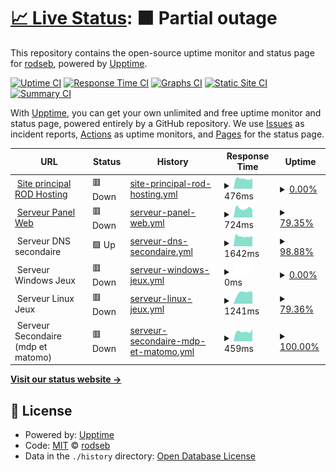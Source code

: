# [📈 Live Status](https://status2.rod-hosting.com): <!--live status--> **🟧 Partial outage**

This repository contains the open-source uptime monitor and status page for [rodseb](https://status2.rod-hosting.com), powered by [Upptime](https://github.com/upptime/upptime).

[![Uptime CI](https://github.com/koj-co/upptime/workflows/Uptime%20CI/badge.svg)](https://github.com/koj-co/upptime/actions?query=workflow%3A%22Uptime+CI%22)
[![Response Time CI](https://github.com/koj-co/upptime/workflows/Response%20Time%20CI/badge.svg)](https://github.com/koj-co/upptime/actions?query=workflow%3A%22Response+Time+CI%22)
[![Graphs CI](https://github.com/koj-co/upptime/workflows/Graphs%20CI/badge.svg)](https://github.com/koj-co/upptime/actions?query=workflow%3A%22Graphs+CI%22)
[![Static Site CI](https://github.com/koj-co/upptime/workflows/Static%20Site%20CI/badge.svg)](https://github.com/koj-co/upptime/actions?query=workflow%3A%22Static+Site+CI%22)
[![Summary CI](https://github.com/koj-co/upptime/workflows/Summary%20CI/badge.svg)](https://github.com/koj-co/upptime/actions?query=workflow%3A%22Summary+CI%22)

With [Upptime](https://upptime.js.org), you can get your own unlimited and free uptime monitor and status page, powered entirely by a GitHub repository. We use [Issues](https://github.com/rodseb/Stats/issues) as incident reports, [Actions](https://github.com/rodseb/Stats/actions) as uptime monitors, and [Pages](https://status2.rod-hosting.com) for the status page.

<!--start: status pages-->
<!-- This summary is generated by Upptime (https://github.com/upptime/upptime) -->
<!-- Do not edit this manually, your changes will be overwritten -->
<!-- prettier-ignore -->
| URL | Status | History | Response Time | Uptime |
| --- | ------ | ------- | ------------- | ------ |
| <img alt="" src="https://favicons.githubusercontent.com/rod-hosting.com" height="13"> [Site principal ROD Hosting](https://rod-hosting.com/) | 🟥 Down | [site-principal-rod-hosting.yml](https://github.com/rodseb/Stats/commits/master/history/site-principal-rod-hosting.yml) | <details><summary><img alt="Response time graph" src="./graphs/site-principal-rod-hosting/response-time-week.png" height="20"> 476ms</summary><br><a href="https://rod29.ovh/history/site-principal-rod-hosting"><img alt="Response time 579" src="https://img.shields.io/endpoint?url=https%3A%2F%2Fraw.githubusercontent.com%2Frodseb%2FStats%2Fmaster%2Fapi%2Fsite-principal-rod-hosting%2Fresponse-time.json"></a><br><a href="https://rod29.ovh/history/site-principal-rod-hosting"><img alt="24-hour response time 0" src="https://img.shields.io/endpoint?url=https%3A%2F%2Fraw.githubusercontent.com%2Frodseb%2FStats%2Fmaster%2Fapi%2Fsite-principal-rod-hosting%2Fresponse-time-day.json"></a><br><a href="https://rod29.ovh/history/site-principal-rod-hosting"><img alt="7-day response time 476" src="https://img.shields.io/endpoint?url=https%3A%2F%2Fraw.githubusercontent.com%2Frodseb%2FStats%2Fmaster%2Fapi%2Fsite-principal-rod-hosting%2Fresponse-time-week.json"></a><br><a href="https://rod29.ovh/history/site-principal-rod-hosting"><img alt="30-day response time 534" src="https://img.shields.io/endpoint?url=https%3A%2F%2Fraw.githubusercontent.com%2Frodseb%2FStats%2Fmaster%2Fapi%2Fsite-principal-rod-hosting%2Fresponse-time-month.json"></a><br><a href="https://rod29.ovh/history/site-principal-rod-hosting"><img alt="1-year response time 579" src="https://img.shields.io/endpoint?url=https%3A%2F%2Fraw.githubusercontent.com%2Frodseb%2FStats%2Fmaster%2Fapi%2Fsite-principal-rod-hosting%2Fresponse-time-year.json"></a></details> | <details><summary><a href="https://rod29.ovh/history/site-principal-rod-hosting">0.00%</a></summary><a href="https://rod29.ovh/history/site-principal-rod-hosting"><img alt="All-time uptime 32.15%" src="https://img.shields.io/endpoint?url=https%3A%2F%2Fraw.githubusercontent.com%2Frodseb%2FStats%2Fmaster%2Fapi%2Fsite-principal-rod-hosting%2Fuptime.json"></a><br><a href="https://rod29.ovh/history/site-principal-rod-hosting"><img alt="24-hour uptime 0.00%" src="https://img.shields.io/endpoint?url=https%3A%2F%2Fraw.githubusercontent.com%2Frodseb%2FStats%2Fmaster%2Fapi%2Fsite-principal-rod-hosting%2Fuptime-day.json"></a><br><a href="https://rod29.ovh/history/site-principal-rod-hosting"><img alt="7-day uptime 0.00%" src="https://img.shields.io/endpoint?url=https%3A%2F%2Fraw.githubusercontent.com%2Frodseb%2FStats%2Fmaster%2Fapi%2Fsite-principal-rod-hosting%2Fuptime-week.json"></a><br><a href="https://rod29.ovh/history/site-principal-rod-hosting"><img alt="30-day uptime 6.40%" src="https://img.shields.io/endpoint?url=https%3A%2F%2Fraw.githubusercontent.com%2Frodseb%2FStats%2Fmaster%2Fapi%2Fsite-principal-rod-hosting%2Fuptime-month.json"></a><br><a href="https://rod29.ovh/history/site-principal-rod-hosting"><img alt="1-year uptime 32.15%" src="https://img.shields.io/endpoint?url=https%3A%2F%2Fraw.githubusercontent.com%2Frodseb%2FStats%2Fmaster%2Fapi%2Fsite-principal-rod-hosting%2Fuptime-year.json"></a></details>
| <img alt="" src="https://favicons.githubusercontent.com/cpanel.rod-hosting.com" height="13"> [Serveur Panel Web](https://cpanel.rod-hosting.com) | 🟥 Down | [serveur-panel-web.yml](https://github.com/rodseb/Stats/commits/master/history/serveur-panel-web.yml) | <details><summary><img alt="Response time graph" src="./graphs/serveur-panel-web/response-time-week.png" height="20"> 724ms</summary><br><a href="https://rod29.ovh/history/serveur-panel-web"><img alt="Response time 802" src="https://img.shields.io/endpoint?url=https%3A%2F%2Fraw.githubusercontent.com%2Frodseb%2FStats%2Fmaster%2Fapi%2Fserveur-panel-web%2Fresponse-time.json"></a><br><a href="https://rod29.ovh/history/serveur-panel-web"><img alt="24-hour response time 0" src="https://img.shields.io/endpoint?url=https%3A%2F%2Fraw.githubusercontent.com%2Frodseb%2FStats%2Fmaster%2Fapi%2Fserveur-panel-web%2Fresponse-time-day.json"></a><br><a href="https://rod29.ovh/history/serveur-panel-web"><img alt="7-day response time 724" src="https://img.shields.io/endpoint?url=https%3A%2F%2Fraw.githubusercontent.com%2Frodseb%2FStats%2Fmaster%2Fapi%2Fserveur-panel-web%2Fresponse-time-week.json"></a><br><a href="https://rod29.ovh/history/serveur-panel-web"><img alt="30-day response time 715" src="https://img.shields.io/endpoint?url=https%3A%2F%2Fraw.githubusercontent.com%2Frodseb%2FStats%2Fmaster%2Fapi%2Fserveur-panel-web%2Fresponse-time-month.json"></a><br><a href="https://rod29.ovh/history/serveur-panel-web"><img alt="1-year response time 802" src="https://img.shields.io/endpoint?url=https%3A%2F%2Fraw.githubusercontent.com%2Frodseb%2FStats%2Fmaster%2Fapi%2Fserveur-panel-web%2Fresponse-time-year.json"></a></details> | <details><summary><a href="https://rod29.ovh/history/serveur-panel-web">79.35%</a></summary><a href="https://rod29.ovh/history/serveur-panel-web"><img alt="All-time uptime 86.22%" src="https://img.shields.io/endpoint?url=https%3A%2F%2Fraw.githubusercontent.com%2Frodseb%2FStats%2Fmaster%2Fapi%2Fserveur-panel-web%2Fuptime.json"></a><br><a href="https://rod29.ovh/history/serveur-panel-web"><img alt="24-hour uptime 0.00%" src="https://img.shields.io/endpoint?url=https%3A%2F%2Fraw.githubusercontent.com%2Frodseb%2FStats%2Fmaster%2Fapi%2Fserveur-panel-web%2Fuptime-day.json"></a><br><a href="https://rod29.ovh/history/serveur-panel-web"><img alt="7-day uptime 79.35%" src="https://img.shields.io/endpoint?url=https%3A%2F%2Fraw.githubusercontent.com%2Frodseb%2FStats%2Fmaster%2Fapi%2Fserveur-panel-web%2Fuptime-week.json"></a><br><a href="https://rod29.ovh/history/serveur-panel-web"><img alt="30-day uptime 95.25%" src="https://img.shields.io/endpoint?url=https%3A%2F%2Fraw.githubusercontent.com%2Frodseb%2FStats%2Fmaster%2Fapi%2Fserveur-panel-web%2Fuptime-month.json"></a><br><a href="https://rod29.ovh/history/serveur-panel-web"><img alt="1-year uptime 86.22%" src="https://img.shields.io/endpoint?url=https%3A%2F%2Fraw.githubusercontent.com%2Frodseb%2FStats%2Fmaster%2Fapi%2Fserveur-panel-web%2Fuptime-year.json"></a></details>
| <img alt="" src="https://favicons.githubusercontent.com/null" height="13"> Serveur DNS secondaire | 🟩 Up | [serveur-dns-secondaire.yml](https://github.com/rodseb/Stats/commits/master/history/serveur-dns-secondaire.yml) | <details><summary><img alt="Response time graph" src="./graphs/serveur-dns-secondaire/response-time-week.png" height="20"> 1642ms</summary><br><a href="https://rod29.ovh/history/serveur-dns-secondaire"><img alt="Response time 1460" src="https://img.shields.io/endpoint?url=https%3A%2F%2Fraw.githubusercontent.com%2Frodseb%2FStats%2Fmaster%2Fapi%2Fserveur-dns-secondaire%2Fresponse-time.json"></a><br><a href="https://rod29.ovh/history/serveur-dns-secondaire"><img alt="24-hour response time 1913" src="https://img.shields.io/endpoint?url=https%3A%2F%2Fraw.githubusercontent.com%2Frodseb%2FStats%2Fmaster%2Fapi%2Fserveur-dns-secondaire%2Fresponse-time-day.json"></a><br><a href="https://rod29.ovh/history/serveur-dns-secondaire"><img alt="7-day response time 1642" src="https://img.shields.io/endpoint?url=https%3A%2F%2Fraw.githubusercontent.com%2Frodseb%2FStats%2Fmaster%2Fapi%2Fserveur-dns-secondaire%2Fresponse-time-week.json"></a><br><a href="https://rod29.ovh/history/serveur-dns-secondaire"><img alt="30-day response time 1493" src="https://img.shields.io/endpoint?url=https%3A%2F%2Fraw.githubusercontent.com%2Frodseb%2FStats%2Fmaster%2Fapi%2Fserveur-dns-secondaire%2Fresponse-time-month.json"></a><br><a href="https://rod29.ovh/history/serveur-dns-secondaire"><img alt="1-year response time 1460" src="https://img.shields.io/endpoint?url=https%3A%2F%2Fraw.githubusercontent.com%2Frodseb%2FStats%2Fmaster%2Fapi%2Fserveur-dns-secondaire%2Fresponse-time-year.json"></a></details> | <details><summary><a href="https://rod29.ovh/history/serveur-dns-secondaire">98.88%</a></summary><a href="https://rod29.ovh/history/serveur-dns-secondaire"><img alt="All-time uptime 99.73%" src="https://img.shields.io/endpoint?url=https%3A%2F%2Fraw.githubusercontent.com%2Frodseb%2FStats%2Fmaster%2Fapi%2Fserveur-dns-secondaire%2Fuptime.json"></a><br><a href="https://rod29.ovh/history/serveur-dns-secondaire"><img alt="24-hour uptime 96.08%" src="https://img.shields.io/endpoint?url=https%3A%2F%2Fraw.githubusercontent.com%2Frodseb%2FStats%2Fmaster%2Fapi%2Fserveur-dns-secondaire%2Fuptime-day.json"></a><br><a href="https://rod29.ovh/history/serveur-dns-secondaire"><img alt="7-day uptime 98.88%" src="https://img.shields.io/endpoint?url=https%3A%2F%2Fraw.githubusercontent.com%2Frodseb%2FStats%2Fmaster%2Fapi%2Fserveur-dns-secondaire%2Fuptime-week.json"></a><br><a href="https://rod29.ovh/history/serveur-dns-secondaire"><img alt="30-day uptime 99.60%" src="https://img.shields.io/endpoint?url=https%3A%2F%2Fraw.githubusercontent.com%2Frodseb%2FStats%2Fmaster%2Fapi%2Fserveur-dns-secondaire%2Fuptime-month.json"></a><br><a href="https://rod29.ovh/history/serveur-dns-secondaire"><img alt="1-year uptime 99.73%" src="https://img.shields.io/endpoint?url=https%3A%2F%2Fraw.githubusercontent.com%2Frodseb%2FStats%2Fmaster%2Fapi%2Fserveur-dns-secondaire%2Fuptime-year.json"></a></details>
| <img alt="" src="https://favicons.githubusercontent.com/null" height="13"> Serveur Windows Jeux | 🟥 Down | [serveur-windows-jeux.yml](https://github.com/rodseb/Stats/commits/master/history/serveur-windows-jeux.yml) | <details><summary><img alt="Response time graph" src="./graphs/serveur-windows-jeux/response-time-week.png" height="20"> 0ms</summary><br><a href="https://rod29.ovh/history/serveur-windows-jeux"><img alt="Response time 2010" src="https://img.shields.io/endpoint?url=https%3A%2F%2Fraw.githubusercontent.com%2Frodseb%2FStats%2Fmaster%2Fapi%2Fserveur-windows-jeux%2Fresponse-time.json"></a><br><a href="https://rod29.ovh/history/serveur-windows-jeux"><img alt="24-hour response time 0" src="https://img.shields.io/endpoint?url=https%3A%2F%2Fraw.githubusercontent.com%2Frodseb%2FStats%2Fmaster%2Fapi%2Fserveur-windows-jeux%2Fresponse-time-day.json"></a><br><a href="https://rod29.ovh/history/serveur-windows-jeux"><img alt="7-day response time 0" src="https://img.shields.io/endpoint?url=https%3A%2F%2Fraw.githubusercontent.com%2Frodseb%2FStats%2Fmaster%2Fapi%2Fserveur-windows-jeux%2Fresponse-time-week.json"></a><br><a href="https://rod29.ovh/history/serveur-windows-jeux"><img alt="30-day response time 0" src="https://img.shields.io/endpoint?url=https%3A%2F%2Fraw.githubusercontent.com%2Frodseb%2FStats%2Fmaster%2Fapi%2Fserveur-windows-jeux%2Fresponse-time-month.json"></a><br><a href="https://rod29.ovh/history/serveur-windows-jeux"><img alt="1-year response time 2010" src="https://img.shields.io/endpoint?url=https%3A%2F%2Fraw.githubusercontent.com%2Frodseb%2FStats%2Fmaster%2Fapi%2Fserveur-windows-jeux%2Fresponse-time-year.json"></a></details> | <details><summary><a href="https://rod29.ovh/history/serveur-windows-jeux">0.00%</a></summary><a href="https://rod29.ovh/history/serveur-windows-jeux"><img alt="All-time uptime 11.37%" src="https://img.shields.io/endpoint?url=https%3A%2F%2Fraw.githubusercontent.com%2Frodseb%2FStats%2Fmaster%2Fapi%2Fserveur-windows-jeux%2Fuptime.json"></a><br><a href="https://rod29.ovh/history/serveur-windows-jeux"><img alt="24-hour uptime 0.00%" src="https://img.shields.io/endpoint?url=https%3A%2F%2Fraw.githubusercontent.com%2Frodseb%2FStats%2Fmaster%2Fapi%2Fserveur-windows-jeux%2Fuptime-day.json"></a><br><a href="https://rod29.ovh/history/serveur-windows-jeux"><img alt="7-day uptime 0.00%" src="https://img.shields.io/endpoint?url=https%3A%2F%2Fraw.githubusercontent.com%2Frodseb%2FStats%2Fmaster%2Fapi%2Fserveur-windows-jeux%2Fuptime-week.json"></a><br><a href="https://rod29.ovh/history/serveur-windows-jeux"><img alt="30-day uptime 0.00%" src="https://img.shields.io/endpoint?url=https%3A%2F%2Fraw.githubusercontent.com%2Frodseb%2FStats%2Fmaster%2Fapi%2Fserveur-windows-jeux%2Fuptime-month.json"></a><br><a href="https://rod29.ovh/history/serveur-windows-jeux"><img alt="1-year uptime 11.37%" src="https://img.shields.io/endpoint?url=https%3A%2F%2Fraw.githubusercontent.com%2Frodseb%2FStats%2Fmaster%2Fapi%2Fserveur-windows-jeux%2Fuptime-year.json"></a></details>
| <img alt="" src="https://favicons.githubusercontent.com/null" height="13"> Serveur Linux Jeux | 🟥 Down | [serveur-linux-jeux.yml](https://github.com/rodseb/Stats/commits/master/history/serveur-linux-jeux.yml) | <details><summary><img alt="Response time graph" src="./graphs/serveur-linux-jeux/response-time-week.png" height="20"> 1241ms</summary><br><a href="https://rod29.ovh/history/serveur-linux-jeux"><img alt="Response time 916" src="https://img.shields.io/endpoint?url=https%3A%2F%2Fraw.githubusercontent.com%2Frodseb%2FStats%2Fmaster%2Fapi%2Fserveur-linux-jeux%2Fresponse-time.json"></a><br><a href="https://rod29.ovh/history/serveur-linux-jeux"><img alt="24-hour response time 0" src="https://img.shields.io/endpoint?url=https%3A%2F%2Fraw.githubusercontent.com%2Frodseb%2FStats%2Fmaster%2Fapi%2Fserveur-linux-jeux%2Fresponse-time-day.json"></a><br><a href="https://rod29.ovh/history/serveur-linux-jeux"><img alt="7-day response time 1241" src="https://img.shields.io/endpoint?url=https%3A%2F%2Fraw.githubusercontent.com%2Frodseb%2FStats%2Fmaster%2Fapi%2Fserveur-linux-jeux%2Fresponse-time-week.json"></a><br><a href="https://rod29.ovh/history/serveur-linux-jeux"><img alt="30-day response time 969" src="https://img.shields.io/endpoint?url=https%3A%2F%2Fraw.githubusercontent.com%2Frodseb%2FStats%2Fmaster%2Fapi%2Fserveur-linux-jeux%2Fresponse-time-month.json"></a><br><a href="https://rod29.ovh/history/serveur-linux-jeux"><img alt="1-year response time 916" src="https://img.shields.io/endpoint?url=https%3A%2F%2Fraw.githubusercontent.com%2Frodseb%2FStats%2Fmaster%2Fapi%2Fserveur-linux-jeux%2Fresponse-time-year.json"></a></details> | <details><summary><a href="https://rod29.ovh/history/serveur-linux-jeux">79.36%</a></summary><a href="https://rod29.ovh/history/serveur-linux-jeux"><img alt="All-time uptime 80.12%" src="https://img.shields.io/endpoint?url=https%3A%2F%2Fraw.githubusercontent.com%2Frodseb%2FStats%2Fmaster%2Fapi%2Fserveur-linux-jeux%2Fuptime.json"></a><br><a href="https://rod29.ovh/history/serveur-linux-jeux"><img alt="24-hour uptime 0.00%" src="https://img.shields.io/endpoint?url=https%3A%2F%2Fraw.githubusercontent.com%2Frodseb%2FStats%2Fmaster%2Fapi%2Fserveur-linux-jeux%2Fuptime-day.json"></a><br><a href="https://rod29.ovh/history/serveur-linux-jeux"><img alt="7-day uptime 79.36%" src="https://img.shields.io/endpoint?url=https%3A%2F%2Fraw.githubusercontent.com%2Frodseb%2FStats%2Fmaster%2Fapi%2Fserveur-linux-jeux%2Fuptime-week.json"></a><br><a href="https://rod29.ovh/history/serveur-linux-jeux"><img alt="30-day uptime 87.18%" src="https://img.shields.io/endpoint?url=https%3A%2F%2Fraw.githubusercontent.com%2Frodseb%2FStats%2Fmaster%2Fapi%2Fserveur-linux-jeux%2Fuptime-month.json"></a><br><a href="https://rod29.ovh/history/serveur-linux-jeux"><img alt="1-year uptime 80.12%" src="https://img.shields.io/endpoint?url=https%3A%2F%2Fraw.githubusercontent.com%2Frodseb%2FStats%2Fmaster%2Fapi%2Fserveur-linux-jeux%2Fuptime-year.json"></a></details>
| <img alt="" src="https://favicons.githubusercontent.com/null" height="13"> Serveur Secondaire (mdp et matomo) | 🟥 Down | [serveur-secondaire-mdp-et-matomo.yml](https://github.com/rodseb/Stats/commits/master/history/serveur-secondaire-mdp-et-matomo.yml) | <details><summary><img alt="Response time graph" src="./graphs/serveur-secondaire-mdp-et-matomo/response-time-week.png" height="20"> 459ms</summary><br><a href="https://rod29.ovh/history/serveur-secondaire-mdp-et-matomo"><img alt="Response time 496" src="https://img.shields.io/endpoint?url=https%3A%2F%2Fraw.githubusercontent.com%2Frodseb%2FStats%2Fmaster%2Fapi%2Fserveur-secondaire-mdp-et-matomo%2Fresponse-time.json"></a><br><a href="https://rod29.ovh/history/serveur-secondaire-mdp-et-matomo"><img alt="24-hour response time 575" src="https://img.shields.io/endpoint?url=https%3A%2F%2Fraw.githubusercontent.com%2Frodseb%2FStats%2Fmaster%2Fapi%2Fserveur-secondaire-mdp-et-matomo%2Fresponse-time-day.json"></a><br><a href="https://rod29.ovh/history/serveur-secondaire-mdp-et-matomo"><img alt="7-day response time 459" src="https://img.shields.io/endpoint?url=https%3A%2F%2Fraw.githubusercontent.com%2Frodseb%2FStats%2Fmaster%2Fapi%2Fserveur-secondaire-mdp-et-matomo%2Fresponse-time-week.json"></a><br><a href="https://rod29.ovh/history/serveur-secondaire-mdp-et-matomo"><img alt="30-day response time 484" src="https://img.shields.io/endpoint?url=https%3A%2F%2Fraw.githubusercontent.com%2Frodseb%2FStats%2Fmaster%2Fapi%2Fserveur-secondaire-mdp-et-matomo%2Fresponse-time-month.json"></a><br><a href="https://rod29.ovh/history/serveur-secondaire-mdp-et-matomo"><img alt="1-year response time 496" src="https://img.shields.io/endpoint?url=https%3A%2F%2Fraw.githubusercontent.com%2Frodseb%2FStats%2Fmaster%2Fapi%2Fserveur-secondaire-mdp-et-matomo%2Fresponse-time-year.json"></a></details> | <details><summary><a href="https://rod29.ovh/history/serveur-secondaire-mdp-et-matomo">100.00%</a></summary><a href="https://rod29.ovh/history/serveur-secondaire-mdp-et-matomo"><img alt="All-time uptime 100.00%" src="https://img.shields.io/endpoint?url=https%3A%2F%2Fraw.githubusercontent.com%2Frodseb%2FStats%2Fmaster%2Fapi%2Fserveur-secondaire-mdp-et-matomo%2Fuptime.json"></a><br><a href="https://rod29.ovh/history/serveur-secondaire-mdp-et-matomo"><img alt="24-hour uptime 99.99%" src="https://img.shields.io/endpoint?url=https%3A%2F%2Fraw.githubusercontent.com%2Frodseb%2FStats%2Fmaster%2Fapi%2Fserveur-secondaire-mdp-et-matomo%2Fuptime-day.json"></a><br><a href="https://rod29.ovh/history/serveur-secondaire-mdp-et-matomo"><img alt="7-day uptime 100.00%" src="https://img.shields.io/endpoint?url=https%3A%2F%2Fraw.githubusercontent.com%2Frodseb%2FStats%2Fmaster%2Fapi%2Fserveur-secondaire-mdp-et-matomo%2Fuptime-week.json"></a><br><a href="https://rod29.ovh/history/serveur-secondaire-mdp-et-matomo"><img alt="30-day uptime 100.00%" src="https://img.shields.io/endpoint?url=https%3A%2F%2Fraw.githubusercontent.com%2Frodseb%2FStats%2Fmaster%2Fapi%2Fserveur-secondaire-mdp-et-matomo%2Fuptime-month.json"></a><br><a href="https://rod29.ovh/history/serveur-secondaire-mdp-et-matomo"><img alt="1-year uptime 100.00%" src="https://img.shields.io/endpoint?url=https%3A%2F%2Fraw.githubusercontent.com%2Frodseb%2FStats%2Fmaster%2Fapi%2Fserveur-secondaire-mdp-et-matomo%2Fuptime-year.json"></a></details>

<!--end: status pages-->

[**Visit our status website →**](https://status2.rod-hosting.com)

## 📄 License

- Powered by: [Upptime](https://github.com/upptime/upptime)
- Code: [MIT](./LICENSE) © [rodseb](https://status2.rod-hosting.com)
- Data in the `./history` directory: [Open Database License](https://opendatacommons.org/licenses/odbl/1-0/)
